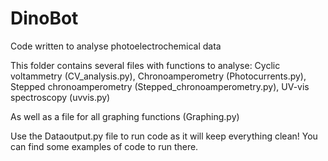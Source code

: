 # DinoBot
Code written to analyse photoelectrochemical data

This folder contains several files with functions to analyse:
Cyclic voltammetry (CV_analysis.py),
Chronoamperometry (Photocurrents.py),
Stepped chronoamperometry (Stepped_chronoamperometry.py),
UV-vis spectroscopy (uvvis.py)

As well as a file for all graphing functions (Graphing.py)

Use the Dataoutput.py file to run code as it will keep everything clean!
You can find some examples of code to run there. 
